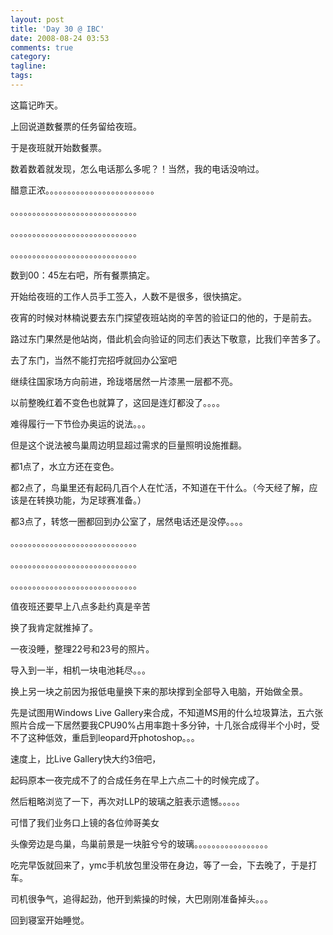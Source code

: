 ```yaml
---
layout: post
title: 'Day 30 @ IBC'
date: 2008-08-24 03:53
comments: true
category: 
tagline: 
tags:
---
```

    

这篇记昨天。

  

上回说道数餐票的任务留给夜班。

于是夜班就开始数餐票。

数着数着就发现，怎么电话那么多呢？！当然，我的电话没响过。

醋意正浓。。。。。。。。。。。。。。。。。。。。。。。。。

。。。。。。。。。。。。。。。。。。。。。。。。。。。。。

。。。。。。。。。。。。。。。。。。。。。。。。。。。。。

。。。。。。。。。。。。。。。。。。。。。。。。。。。。。

  

数到00：45左右吧，所有餐票搞定。

开始给夜班的工作人员手工签入，人数不是很多，很快搞定。

  

夜宵的时候对林楠说要去东门探望夜班站岗的辛苦的验证口的他的，于是前去。

路过东门果然是他站岗，借此机会向验证的同志们表达下敬意，比我们辛苦多了。

  

去了东门，当然不能打完招呼就回办公室吧

继续往国家场方向前进，玲珑塔居然一片漆黑一层都不亮。

以前整晚红着不变色也就算了，这回是连灯都没了。。。。

难得履行一下节俭办奥运的说法。。。

但是这个说法被鸟巢周边明显超过需求的巨量照明设施推翻。

  

都1点了，水立方还在变色。

都2点了，鸟巢里还有起码几百个人在忙活，不知道在干什么。（今天经了解，应该是在转换功能，为足球赛准备。）

都3点了，转悠一圈都回到办公室了，居然电话还是没停。。。。

。。。。。。。。。。。。。。。。。。。。。。。。。。。。。

。。。。。。。。。。。。。。。。。。。。。。。。。。。。。

。。。。。。。。。。。。。。。。。。。。。。。。。。。。。

  

值夜班还要早上八点多赴约真是辛苦

换了我肯定就推掉了。

  

一夜没睡，整理22号和23号的照片。

导入到一半，相机一块电池耗尽。。。

换上另一块之前因为报低电量换下来的那块撑到全部导入电脑，开始做全景。

  

先是试图用Windows Live Gallery来合成，不知道MS用的什么垃圾算法，五六张照片合成一下居然要我CPU90%占用率跑十多分钟，十几张合成得半个小时，受不了这种低效，重启到leopard开photoshop。。。

  

速度上，比Live Gallery快大约3倍吧，

起码原本一夜完成不了的合成任务在早上六点二十的时候完成了。

  

然后粗略浏览了一下，再次对LLP的玻璃之脏表示遗憾。。。。。

可惜了我们业务口上镜的各位帅哥美女

头像旁边是鸟巢，鸟巢前景是一块脏兮兮的玻璃。。。。。。。。。。。。。。。。。

  

吃完早饭就回来了，ymc手机放包里没带在身边，等了一会，下去晚了，于是打车。

司机很争气，追得起劲，他开到紫操的时候，大巴刚刚准备掉头。。。

  

回到寝室开始睡觉。
